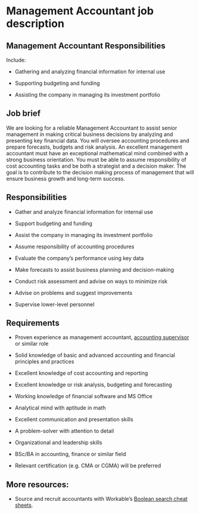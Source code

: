 # Management Accountant job description


## Management Accountant Responsibilities

Include:

* Gathering and analyzing financial information for internal use

* Supporting budgeting and funding

* Assisting the company in managing its investment portfolio


## Job brief

We are looking for a reliable Management Accountant to assist senior management in making critical business decisions by analyzing and presenting key financial data. You will oversee accounting procedures and prepare forecasts, budgets and risk analysis.
An excellent management accountant must have an exceptional mathematical mind combined with a strong business orientation. You must be able to assume responsibility of cost accounting tasks and be both a strategist and a decision maker.
The goal is to contribute to the decision making process of management that will ensure business growth and long-term success.


## Responsibilities

* Gather and analyze financial information for internal use

* Support budgeting and funding

* Assist the company in managing its investment portfolio

* Assume responsibility of accounting procedures

* Evaluate the company’s performance using key data

* Make forecasts to assist business planning and decision-making

* Conduct risk assessment and advise on ways to minimize risk

* Advise on problems and suggest improvements

* Supervise lower-level personnel


## Requirements

* Proven experience as management accountant, <a href="https://resources.workable.com/accounting-supervisor-job-description">accounting supervisor</a> or similar role

* Solid knowledge of basic and advanced accounting and financial principles and practices

* Excellent knowledge of cost accounting and reporting

* Excellent knowledge or risk analysis, budgeting and forecasting

* Working knowledge of financial software and MS Office

* Analytical mind with aptitude in math

* Excellent communication and presentation skills

* A problem-solver with attention to detail

* Organizational and leadership skills

* BSc/BA in accounting, finance or similar field

* Relevant certification (e.g. CMA or CGMA) will be preferred

## More resources:
* Source and recruit accountants with Workable’s <a href="https://resources.workable.com/find-an-accountant-boolean-search-strings">Boolean search cheat sheets</a>.
